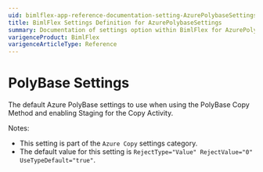 ```yaml
---
uid: bimlflex-app-reference-documentation-setting-AzurePolybaseSettings
title: BimlFlex Settings Definition for AzurePolybaseSettings
summary: Documentation of settings option within BimlFlex for AzurePolybaseSettings
varigenceProduct: BimlFlex
varigenceArticleType: Reference
---
```


# PolyBase Settings

The default Azure PolyBase settings to use when using the PolyBase Copy Method and enabling Staging for the Copy Activity.

Notes:
* This setting is part of the `Azure Copy` settings category.
 * The default value for this setting is `RejectType="Value" RejectValue="0" UseTypeDefault="true"`.